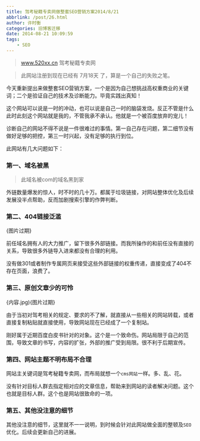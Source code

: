 ```yaml
---
title: 驾考秘籍专卖网做整套SEO营销方案2014/8/21
abbrlink: /post/26.html
author: 许时衡
categories: 旧博客迁移
date: 2014-08-21 10:09:59
tags:
    - SEO
---
```


> www.520xx.cn   驾考秘籍专卖网

> 此网站注册到现在已经有 7月18天 了，算是一个自己的失败之笔。

今天重新提出来做整套SEO营销方案，一个是因为自己想挑战高权重商业的关键词；二个是验证自己的技术及诊断能力。毕竟实践出真知！

这个网站可以说是一时的冲动，也可以说是自己一时的脑袋发烧。反正不管是什么此时此刻这个网站就是我的，不管我承不承认。他就是一个被百度放弃的宠儿！

诊断自己的网站不得不说是一件很难过的事情。第一自己存在问题，第二细节没有做好足够的把控，第三一时兴起，没有足够的执行到位。

此网站有几大问题如下：

### 第一、域名被黑

> 此域名被com的域名黑到家

外链数量爆发的惊人，时不时的几十万。都属于垃圾链接，对网站整体优化及后续发展没半点帮助，反而加剧搜索引擎的作弊判断。

### 第二、404链接泛滥

[](外链.jpg){图片过期}

前任域名拥有人的大力推广，留下很多外部链接。而我所操作的和前任没有直接的关系，导致很多外链导入进来都没有合理的利用。

没有做301或者制作专属网页来接受这些外部链接的权重传递，直接变成了404不存在页面，浪费了。

### 第三、原创文章少的可怜

[](外链.jpg){内容.jpg){图片过期}

由于当初对驾考相关的规定、要求的不了解，就直接从一些相关的网站转载，或者直接复制粘贴就直接使用，导致网站现在已经成了一个复制站。

刚好属于近期百度白皮书针对的对象。这个是一个致命伤。网站局限于自己的范围，导致文章的书写，内容的扩张，外部的推广受到局限。很不利于后期宣传。

### 第四、网站主题不明布局不合理

网站主关键词是驾考秘籍专卖网，而布局就想一个`cms网站`一样。多、乱、花。

没有针对目标人群去指定相对应的文章信息，帮助来到网站的读者解决问题。这个也就是目标人群。这个也是网站很致命的一项。

### 第五、其他没注意的细节

其他没注意的细节，这里就不一一说明，到时候会针对此网站做全面的整顿及`SEO`优化。后续会更新自己的进展。

